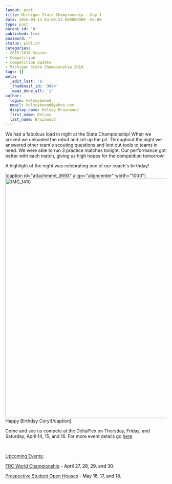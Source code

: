 ```yaml
---
layout: post
title: Michigan State Championship - Day 1
date: 2016-04-14 03:00:57.000000000 -04:00
type: post
parent_id: '0'
published: true
password: ''
status: publish
categories:
- 2015-2016 Season
- Competition
- Competition Update
- Michigan State Championship 2016
tags: []
meta:
  _edit_last: '6'
  _thumbnail_id: '3694'
  _wpas_done_all: '1'
author:
  login: kelseybwood
  email: kelseybwood@yahoo.com
  display_name: Kelsey Bruinwood
  first_name: Kelsey
  last_name: Bruinwood
---
```

<p><span style="font-weight: 400;">We had a fabulous load in night at the State Championship! When we arrived we unloaded the robot and set up the pit. Throughout the night we answered other team's scouting questions and lent out tools to teams in need. We were able to run 3 practice matches tonight. Our performance got better with each match, giving us high hopes for the competition tomorrow! </span><span style="font-weight: 400;"><br />
</span></p>
<p>A highlight of the night was celebrating one of our coach's birthday!</p>
<p>[caption id="attachment_3693" align="aligncenter" width="1000"]<a href="http://strykeforce.org/wp-content/uploads/2016/04/IMG_1410.jpg" rel="attachment wp-att-3693"><img class="wp-image-3693 size-large" src="{{ site.baseurl }}/assets/images/IMG_1410-1024x768.jpg" alt="IMG_1410" width="1000" height="750" /></a> Happy Birthday Cory![/caption]</p>
<p><span style="font-weight: 400;">Come and see us compete at the DeltaPlex on Thursday, Friday, and Saturday, April 14, 15, and 16. For more event details go <a href="http://firstinmichigan.org/FRC_2016/State_Championship/state_championship.html" target="_blank">here</a>.</span></p>
<p>&nbsp;</p>
<p><span style="text-decoration: underline;"><span style="color: #3366ff; text-decoration: underline;"><a href="http://www.strykeforce.org/events" target="_blank">Upcoming Events:</a></span></span></p>
<p><span style="color: #000000;"><a href="http://strykeforce.org/events/event/frc-world-championship/" target="_blank">FRC World Championship</a> - April 27, 28, 29, and 30.</span></p>
<p><span style="color: #000000;"><a href="http://strykeforce.org/2016/03/26/open-house-announcement/" target="_blank">Prospective Student Open Houses</a> - May 16, 17, and 18.</span></p>
